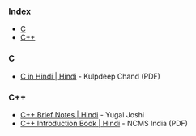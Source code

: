### Index

* [C](#c)
* [C++](#cpp)


### <a id="c"></a>C

* [C in Hindi \| Hindi](https://onlineaavedan.com/study_material/1543909480.pdf) - Kulpdeep Chand (PDF)


### <a id="cpp"></a>C++

* [C++ Brief Notes \| Hindi](https://ehindistudy.com/2020/12/01/cpp-notes-in-hindi/) - Yugal Joshi
* [C++ Introduction Book \| Hindi](https://ncsmindia.com/wp-content/uploads/2012/04/c++-hindi.pdf) - NCMS India (PDF)
